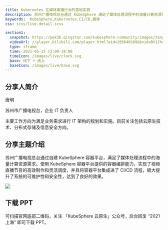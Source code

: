 ```yaml
---
title: Kubernetes 在媒体直播行业的落地实践
description: 苏州广播电视总台通过 KubeSphere 满足了媒体处理流程中的海量计算资源需求，KubeSphere 提供的容器编排能力，帮助实现了视频直播节目的高效制作和灵活调度，并且将容器平台集成进了 CI/CD 流程，极大提升了系统的可维护性和安全性。
keywords:  KubeSphere,Kubernetes,CI/CD,媒体
css: scss/live-detail.scss

section1:
  snapshot: https://pek3b.qingstor.com/kubesphere-community/images/tangming-1.webp
  videoUrl: //player.bilibili.com/player.html?aid=205640169&bvid=BV1Jh411v7kG&cid=340538245&page=1&high_quality=1
  type: iframe
  time: 2021-05-15 13:00-18:00
  timeIcon: /images/live/clock.svg
  base: 线下 + 线上
  baseIcon: /images/live/base.svg
---
```


## 分享人简介

唐明

苏州市广播电视台，企业 IT 负责人 

主要工作方向为满足业务需求进行 IT 架构的规划和实施。目前关注包括云原生技术、分布式存储及信息安全方向。

## 分享主题介绍

苏州广播电视总台通过自建 KubeSphere 容器平台，满足了媒体处理流程中的海量计算资源需求。使用 KubeSphere 容器平台提供的容器编排能力，实现了视频直播节目的高效制作和灵活调度，并且将容器平台集成进了 CI/CD 流程，极大提升了系统的可维护性和安全性，达到了良好的效果。

![](https://pek3b.qingstor.com/kubesphere-community/images/shanghaiposter-3.webp)

## 下载 PPT

可扫描官网底部二维码，关注 「KubeSphere 云原生」公众号，后台回复 “2021 上海” 即可下载 PPT。



